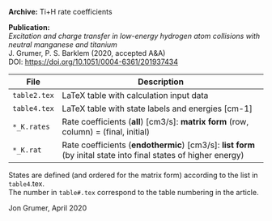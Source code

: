 **Archive:** Ti+H rate coefficients  

**Publication:**  
*Excitation and charge transfer in low-energy hydrogen atom collisions with neutral manganese and titanium*  
J. Grumer, P. S. Barklem (2020, accepted A&A)  
DOI: https://doi.org/10.1051/0004-6361/201937434

File         | Description
-------------|--------------------------------------------------------------------------------------------------------
`table2.tex` | LaTeX table with calculation input data
`table4.tex` | LaTeX table with state labels and energies [cm-1]
`*_K.rates`  | Rate coefficients (**all**) [cm3/s]: **matrix form** (row, column) = (final, initial)
`*_K.rat`    | Rate coefficients (**endothermic**) [cm3/s]: **list form** (by inital state into final states of higher energy)

States are defined (and ordered for the matrix form) according to the list in `table4`.tex.  
The number in `table#.tex` correspond to the table numbering in the article.

Jon Grumer, April 2020
